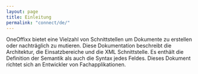 ```yaml
---
layout: page
title: Einleitung
permalink: "connect/de/"
---
```


OneOffixx bietet eine Vielzahl von Schnittstellen um Dokumente zu erstellen oder nachträglich zu mutieren. Diese Dokumentation beschreibt die Architektur, die Einsatzbereiche und die XML Schnittstelle. Es enthält die Definition der Semantik als auch die Syntax jedes Feldes. Dieses Dokument richtet sich an Entwickler von Fachapplikationen.